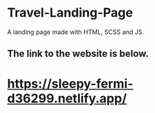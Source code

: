 # Travel-Landing-Page

A landing page made with HTML, SCSS and JS.

## The link to the website is below.

# https://sleepy-fermi-d36299.netlify.app/
